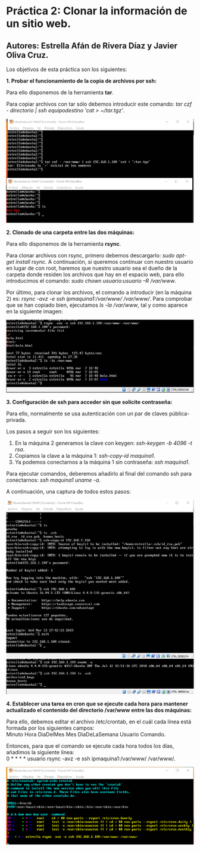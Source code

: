 # Práctica 2: Clonar la información de un sitio web.
## Autores: Estrella Afán de Rivera Díaz y Javier Oliva Cruz.


Los objetivos de esta práctica son los siguientes: 

**1. Probar el funcionamiento de la copia de archivos por ssh:**

Para ello disponemos de la herramienta **tar**. 

Para copiar archivos con tar sólo debemos introducir este comando: *tar czf - directorio | ssh equipodestino 'cat > ~/tar.tgz'*.

![img](https://github.com/estrella415/SWAP/blob/master/Practica2/im6.png)


**2. Clonado de una carpeta entre las dos máquinas:**

Para ello disponemos de la herramienta **rsync**. 

Para clonar archivos con rsync, primero debemos descargarlo: *sudo apt-get install rsync*. A continuación, si queremos continuar con nuestro usuario en lugar de con root, haremos que nuestro usuario sea el dueño de la carpeta donde residen los archivos que hay en el espacio web, para ello introducimos el comando: *sudo chown usuario:usuario –R /var/www*.

Por último, para clonar los archivos, el comando a introducir (en la máquina 2) es: *rsync -avz -e ssh ipmaquina1:/var/www/ /var/www/*. Para comprobar que se han copiado bien, ejecutamos *ls -la /var/www*, tal y como aparece en la siguiente imagen:

![img](https://github.com/estrella415/SWAP/blob/master/Practica2/im1.png)

**3. Configuración de ssh para acceder sin que solicite contraseña:**

Para ello, normalmente se usa autenticación con un par de claves pública-privada.

Los pasos a seguir son los siguientes:
1. En la máquina 2 generamos la clave con keygen: *ssh-keygen -b 4096 -t rsa*.
2. Copiamos la clave a la máquina 1: *ssh-copy-id maquina1*.
3. Ya podemos conectarnos a la máquina 1 sin contraseña: *ssh maquina1*.

Para ejecutar comandos, deberemos añadirlo al final del comando ssh para conectarnos: *ssh maquina1 uname -a*.

A continuación, una captura de todos estos pasos:

![img](https://github.com/estrella415/SWAP/blob/master/Practica2/im3.png)
![img](https://github.com/estrella415/SWAP/blob/master/Practica2/im4.png)


**4. Establecer una tarea en cron que se ejecute cada hora para mantener actualizado el contenido del directorio /var/www entre las dos máquinas:**

Para ello, debemos editar el archivo /etc/crontab, en el cuál cada línea está formada por los siguientes campos:  
Minuto Hora DiaDelMes Mes DiaDeLaSemana Usuario Comando.

Entonces, para que el comando se ejecute cada hora todos los días, añadimos la siguiente línea:   
0 * * * * usuario rsync -avz -e ssh ipmaquina1:/var/www/ /var/www/.

![img](https://github.com/estrella415/SWAP/blob/master/Practica2/im5.png)

